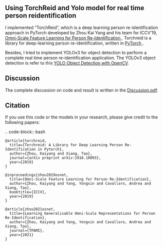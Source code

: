 ## Using TorchReid and Yolo model for real time person reidentification

I implemented “TorchReid”, which is a deep learning person re-identification approach in PyTorch developed by Zhou Kai Yang and his team for ICCV’19, [Omni-Scale Feature Learning for Person Re-Identification ](https://arxiv.org/abs/1905.00953). Torchreid is a library for deep-learning person re-identification, written in [PyTorch ](https://pytorch.org/).

Besides, I tried to implement YOLOv3 for object detection to perform a complete real time person re-identification application. The YOLOv3 object detection is refer to this [YOLO Object Detection with OpenCV](https://github.com/yash42828/YOLO-object-detection-with-OpenCV).

## Discussion
The complete discussion on code and result is written in the [Discussion.pdf](https://github.com/Drayang/Lauretta_Drayang/blob/master/Discussion.pdf).

## Citation

If you use this code or the models in your research, please give credit to the following papers:

.. code-block:: bash

    @article{torchreid,
      title={Torchreid: A Library for Deep Learning Person Re-Identification in Pytorch},
      author={Zhou, Kaiyang and Xiang, Tao},
      journal={arXiv preprint arXiv:1910.10093},
      year={2019}
    }
    
    @inproceedings{zhou2019osnet,
      title={Omni-Scale Feature Learning for Person Re-Identification},
      author={Zhou, Kaiyang and Yang, Yongxin and Cavallaro, Andrea and Xiang, Tao},
      booktitle={ICCV},
      year={2019}
    }

    @article{zhou2021osnet,
      title={Learning Generalisable Omni-Scale Representations for Person Re-Identification},
      author={Zhou, Kaiyang and Yang, Yongxin and Cavallaro, Andrea and Xiang, Tao},
      journal={TPAMI},
      year={2021}
    }
